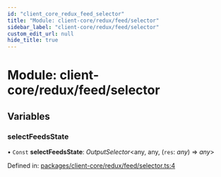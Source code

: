 ```yaml
---
id: "client_core_redux_feed_selector"
title: "Module: client-core/redux/feed/selector"
sidebar_label: "client-core/redux/feed/selector"
custom_edit_url: null
hide_title: true
---
```


# Module: client-core/redux/feed/selector

## Variables

### selectFeedsState

• `Const` **selectFeedsState**: *OutputSelector*<any, any, (`res`: *any*) => *any*\>

Defined in: [packages/client-core/redux/feed/selector.ts:4](https://github.com/xr3ngine/xr3ngine/blob/9d253dc38/packages/client-core/redux/feed/selector.ts#L4)
